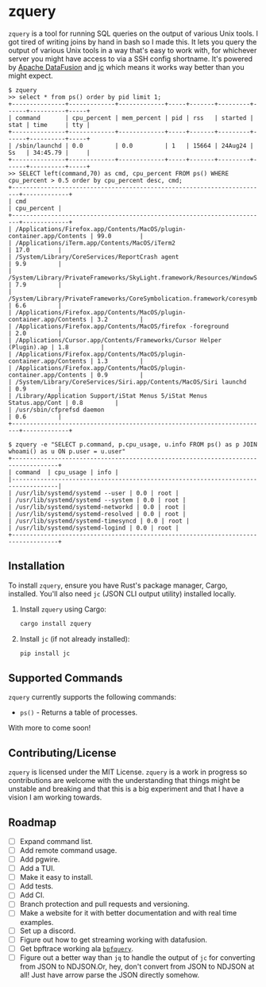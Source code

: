 # zquery

`zquery` is a tool for running SQL queries on the output of various Unix tools. I got tired of writing joins by hand in bash so I made this. It lets you query the output of various Unix tools in a way that's easy to work with, for whichever server you might have access to via a SSH config shortname. It's powered by [Apache DataFusion](https://datafusion.apache.org/) and [jc](https://github.com/kellyjonbrazil/jc) which means it works way better than you might expect.

```
$ zquery 
>> select * from ps() order by pid limit 1;
+---------------+-------------+-------------+-----+-------+---------+------+----------+-----+
| command       | cpu_percent | mem_percent | pid | rss   | started | stat | time     | tty |
+---------------+-------------+-------------+-----+-------+---------+------+----------+-----+
| /sbin/launchd | 0.0         | 0.0         | 1   | 15664 | 24Aug24 | Ss   | 34:45.79 |     |
+---------------+-------------+-------------+-----+-------+---------+------+----------+-----+
>> SELECT left(command,70) as cmd, cpu_percent FROM ps() WHERE cpu_percent > 0.5 order by cpu_percent desc, cmd;
+------------------------------------------------------------------------+-------------+
| cmd                                                                    | cpu_percent |
+------------------------------------------------------------------------+-------------+
| /Applications/Firefox.app/Contents/MacOS/plugin-container.app/Contents | 99.0        |
| /Applications/iTerm.app/Contents/MacOS/iTerm2                          | 17.0        |
| /System/Library/CoreServices/ReportCrash agent                         | 9.9         |
| /System/Library/PrivateFrameworks/SkyLight.framework/Resources/WindowS | 7.9         |
| /System/Library/PrivateFrameworks/CoreSymbolication.framework/coresymb | 6.6         |
| /Applications/Firefox.app/Contents/MacOS/plugin-container.app/Contents | 3.2         |
| /Applications/Firefox.app/Contents/MacOS/firefox -foreground           | 2.0         |
| /Applications/Cursor.app/Contents/Frameworks/Cursor Helper (Plugin).ap | 1.8         |
| /Applications/Firefox.app/Contents/MacOS/plugin-container.app/Contents | 1.3         |
| /Applications/Firefox.app/Contents/MacOS/plugin-container.app/Contents | 0.9         |
| /System/Library/CoreServices/Siri.app/Contents/MacOS/Siri launchd      | 0.9         |
| /Library/Application Support/iStat Menus 5/iStat Menus Status.app/Cont | 0.8         |
| /usr/sbin/cfprefsd daemon                                              | 0.6         |
+------------------------------------------------------------------------+-------------+

$ zquery -e "SELECT p.command, p.cpu_usage, u.info FROM ps() as p JOIN whoami() as u ON p.user = u.user"
+-----------------------------------------------------------------------------------+
| command  | cpu_usage | info |
|-----------------------------------------------------------------------------------|
| /usr/lib/systemd/systemd --user | 0.0 | root |
| /usr/lib/systemd/systemd --system | 0.0 | root |
| /usr/lib/systemd/systemd-networkd | 0.0 | root |
| /usr/lib/systemd/systemd-resolved | 0.0 | root |
| /usr/lib/systemd/systemd-timesyncd | 0.0 | root |
| /usr/lib/systemd/systemd-logind | 0.0 | root |
+-----------------------------------------------------------------------------------+
```



## Installation

To install `zquery`, ensure you have Rust's package manager, Cargo, installed. You'll also need `jc` (JSON CLI output utility) installed locally.

1. Install `zquery` using Cargo:

   ```bash
   cargo install zquery
   ```

2. Install `jc` (if not already installed):

   ```bash
   pip install jc
   ```

## Supported Commands

`zquery` currently supports the following commands:

- `ps()` - Returns a table of processes.

With more to come soon! 

## Contributing/License

`zquery` is licensed under the MIT License. `zquery` is a work in progress so contributions are welcome with the understanding that things might be unstable and breaking and that this is a big experiment and that I have a vision I am working towards.

## Roadmap 

- [ ] Expand command list. 
- [ ] Add remote command usage. 
- [ ] Add pgwire.
- [ ] Add a TUI. 
- [ ] Make it easy to install.
- [ ] Add tests. 
- [ ] Add CI.
- [ ] Branch protection and pull requests and versioning.
- [ ] Make a website for it with better documentation and with real time examples.
- [ ] Set up a discord.
- [ ] Figure out how to get streaming working with datafusion. 
- [ ] Get bpftrace working ala [`bpfquery`](https://bpfquery.com).
- [ ] Figure out a better way than `jq` to handle the output of `jc` for converting from JSON to NDJSON.Or, hey, don't convert from JSON to NDJSON at all! Just have arrow parse the JSON directly somehow.
